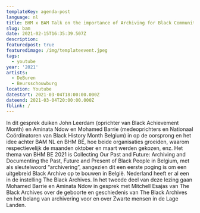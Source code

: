 ```yaml
---
templateKey: agenda-post
language: nl
title: BHM x BAM Talk on the importance of Archiving for Black Communities
slug: bam
date: 2021-02-15T16:35:39.507Z
description:
featuredpost: true
featuredimage: /img/templateevent.jpeg
tags:
  - youtube
year: '2021'
artists:
  - DeBuren
  - Beursschouwburg
location: Youtube
datestart: 2021-03-04T18:00:00.000Z
dateend: 2021-03-04T20:00:00.000Z
fblink: /
---
```


In dit gesprek duiken John Leerdam (oprichter van Black Achievement Month) en Aminata Ndow en Mohamed Barrie (medeoprichters en Nationaal Coördinatoren van Black History Month Belgium) in op de oorsprong en het idee achter BAM NL en BHM BE, hoe beide organisaties groeiden, waarom respectievelijk de maanden oktober en maart werden gekozen, enz.
Het thema van BHM BE 2021 is Collecting Our Past and Future: Archiving and Documenting the Past, Future and Present of Black People in Belgium, met als sleutelwoord “archivering”, aangezien dit een eerste poging is om een uitgebreid Black Archive op te bouwen in België. Nederland heeft er al een in de instelling The Black Archives. In het tweede deel van deze lezing gaan Mohamed Barrie en Aminata Ndow in gesprek met Mitchell Esajas van The Black Archives over de geboorte en geschiedenis van The Black Archives en het belang van archivering voor en over Zwarte mensen in de Lage Landen.

